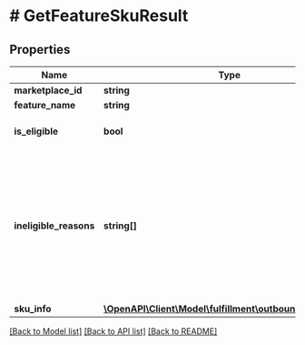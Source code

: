 # # GetFeatureSkuResult

## Properties

Name | Type | Description | Notes
------------ | ------------- | ------------- | -------------
**marketplace_id** | **string** | The requested marketplace. |
**feature_name** | **string** | The name of the feature. |
**is_eligible** | **bool** | When true, the seller SKU is eligible for the requested feature. |
**ineligible_reasons** | **string[]** | A list of one or more reasons that the seller SKU is ineligibile for the feature.  Possible values: * &#x60;MERCHANT_NOT_ENROLLED&#x60; - The merchant isn&#39;t enrolled for the feature. * &#x60;SKU_NOT_ELIGIBLE&#x60; - The SKU doesn&#39;t reside in a warehouse that supports the feature. * &#x60;INVALID_SKU&#x60; - There is an issue with the SKU provided. | [optional]
**sku_info** | [**\OpenAPI\Client\Model\fulfillment\outbound\FeatureSku**](FeatureSku.md) |  | [optional]

[[Back to Model list]](../../README.md#models) [[Back to API list]](../../README.md#endpoints) [[Back to README]](../../README.md)
